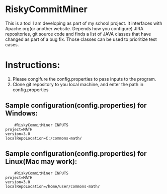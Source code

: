 # RiskyCommitMiner
This is a tool I am developing as part of my school project. It interfaces with Apache.org(or another website. Depends how you configure) JIRA repositories, git source code and finds a list of JAVA classes that have changed as part of a bug fix. Those classes can be used to prioritize test cases.

Instructions:
=============
1. Please congifure the config.properties to pass inputs to the program.
2. Clone git repository to you local machine, and enter the path in config.properties


Sample configuration(config.properties) for Windows:
----------------------------------------------------
```
    #RiskyCommitMiner INPUTS
project=MATH
version=3.0
localRepoLocation=C:/commons-math/
```

Sample configuration(config.properties) for Linux(Mac may work):
----------------------------------------------------------------
```
    #RiskyCommitMiner INPUTS
project=MATH
version=3.0
localRepoLocation=/home/user/commons-math/
```
